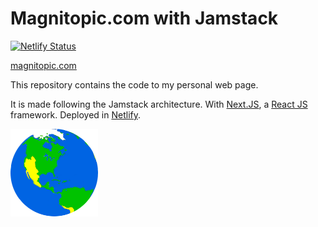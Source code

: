 # Magnitopic.com with Jamstack
[![Netlify Status](https://api.netlify.com/api/v1/badges/2f7de631-507a-441b-9f7f-f5ec1d835bc8/deploy-status)](https://app.netlify.com/sites/sad-poincare-d226a2/deploys)

 [magnitopic.com](https://www.magnitopic.com/)

This repository contains the code to my personal web page.

It is made following the Jamstack architecture. With [Next.JS](https://nextjs.org/), a [React JS](https://reactjs.org/) framework. Deployed in [Netlify](https://www.netlify.com/).

![Logo](public/tierra_transparente.png)